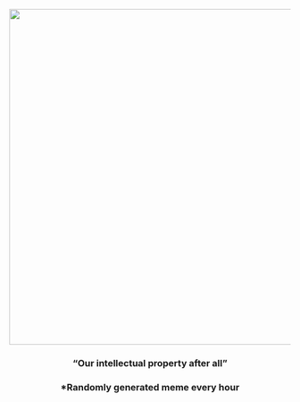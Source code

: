 <p align="center">
        <img src="https://i.redd.it/5gf7l08ozop81.gif" width="600" height="600">
        </p>
        <h3 align="center">“Our intellectual property after all”</h3>
        <h3 align="center">*Randomly generated meme every hour</h3>
    